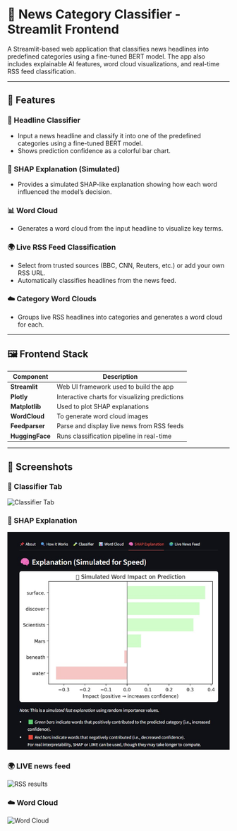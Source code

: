 # 📰 News Category Classifier - Streamlit Frontend

A Streamlit-based web application that classifies news headlines into predefined categories using a fine-tuned BERT model. The app also includes explainable AI features, word cloud visualizations, and real-time RSS feed classification.

---

## 🚀 Features

### 🧪 Headline Classifier
- Input a news headline and classify it into one of the predefined categories using a fine-tuned BERT model.
- Shows prediction confidence as a colorful bar chart.
  
### 🧠 SHAP Explanation (Simulated)
- Provides a simulated SHAP-like explanation showing how each word influenced the model’s decision.
  
### 📊 Word Cloud
- Generates a word cloud from the input headline to visualize key terms.

### 🌍 Live RSS Feed Classification
- Select from trusted sources (BBC, CNN, Reuters, etc.) or add your own RSS URL.
- Automatically classifies headlines from the news feed.

### ☁️ Category Word Clouds
- Groups live RSS headlines into categories and generates a word cloud for each.

---

## 🖼️ Frontend Stack

| Component       | Description                                  |
|----------------|----------------------------------------------|
| **Streamlit**   | Web UI framework used to build the app       |
| **Plotly**      | Interactive charts for visualizing predictions |
| **Matplotlib**  | Used to plot SHAP explanations               |
| **WordCloud**   | To generate word cloud images                |
| **Feedparser**  | Parse and display live news from RSS feeds   |
| **HuggingFace** | Runs classification pipeline in real-time    |

---
## 📸 Screenshots

### 🧪 Classifier Tab
![Classifier Tab](assests/classifier_tab.png)

### 🧠 SHAP Explanation
![SHAP Explanation](assests/Shap_Explanation.png.jpeg)

### 🌍 LIVE news feed 
![RSS results](assests/rss_result.png)

### ☁️ Word Cloud
![Word Cloud](assets/wordcloud.png)



